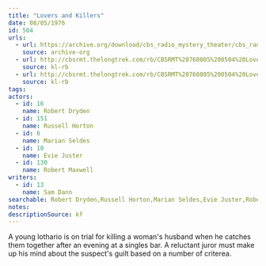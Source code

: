 ```yaml
---
title: "Lovers and Killers"
date: 08/05/1976
id: 504
urls: 
  - url: https://archive.org/download/cbs_radio_mystery_theater/cbs_radio_mystery_theater-0501-0550.zip/cbs_radio_mystery_theater-0501-0550%2Fcbsrmt_0504_lovers_and_killers.mp3
    source: archive-org
  - url: http://cbsrmt.thelongtrek.com/rb/CBSRMT%20760805%200504%20Lovers%20and%20Killers_wuwm.mp3
    source: kl-rb
  - url: http://cbsrmt.thelongtrek.com/rb/CBSRMT%20760805%200504%20Lovers%20and%20Killers_wbbm_rb.mp3
    source: kl-rb
tags: 
actors:  
  - id: 16
    name: Robert Dryden  
  - id: 151
    name: Russell Horton  
  - id: 6
    name: Marian Seldes  
  - id: 10
    name: Evie Juster  
  - id: 130
    name: Robert Maxwell
writers:  
  - id: 13
    name: Sam Dann
searchable: Robert Dryden,Russell Horton,Marian Seldes,Evie Juster,Robert Maxwell Sam Dann
notes: 
descriptionSource: kf
---
```

A young lothario is on trial for killing a woman's husband when he catches them together after an evening at a singles bar. A reluctant juror must make up his mind about the suspect's guilt based on a number of criterea.